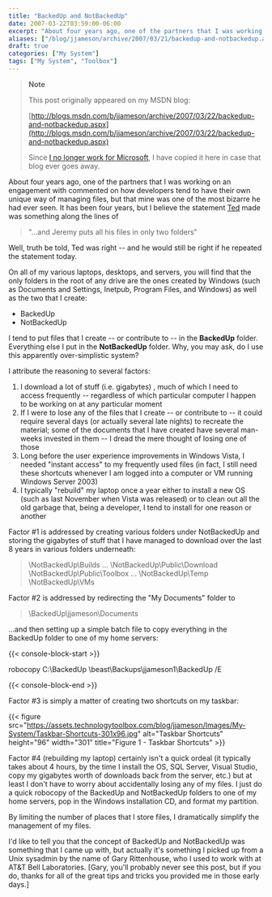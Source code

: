 ```yaml
---
title: "BackedUp and NotBackedUp"
date: 2007-03-22T03:59:00-06:00
excerpt: "About four years ago, one of the partners that I was working on an engagement with commented on how developers tend to have their own unique way of managing files, but that mine was one of the most bizarre he had ever seen. It has been four years, but..."
aliases: ["/blog/jjameson/archive/2007/03/21/backedup-and-notbackedup.aspx", "/blog/jjameson/archive/2007/03/22/backedup-and-notbackedup.aspx"]
draft: true
categories: ["My System"]
tags: ["My System", "Toolbox"]
---
```


> **Note**
>
> This post originally appeared on my MSDN blog:
>
> [http://blogs.msdn.com/b/jjameson/archive/2007/03/22/backedup-and-notbackedup.aspx](http://blogs.msdn.com/b/jjameson/archive/2007/03/22/backedup-and-notbackedup.aspx)
>
> Since [I no longer work for Microsoft](/blog/jjameson/2011/09/02/last-day-with-microsoft), I have copied it here in case that blog ever goes away.

About four years ago, one of the partners that I was working on an engagement with commented on how developers tend to have their own unique way of managing files, but that mine was one of the most bizarre he had ever seen. It has been four years, but I believe the statement [Ted](http://weblogs.asp.net/tgraham) made was something along the lines of

> "...and Jeremy puts all his files in only two folders"

Well, truth be told, Ted was right -- and he would still be right if he repeated the statement today.

On all of my various laptops, desktops, and servers, you will find that the only folders in the root of any drive are the ones created by Windows (such as Documents and Settings, Inetpub, Program Files, and Windows) as well as the two that I create:

- BackedUp
- NotBackedUp

I tend to put files that I create -- or contribute to -- in the **BackedUp** folder. Everything else I put in the **NotBackedUp** folder. Why, you may ask, do I use this apparently over-simplistic system?

I attribute the reasoning to several factors:

1. I download a lot of stuff (i.e. gigabytes) , much of which I need to access frequently -- regardless of which particular computer I happen to be working on at any particular moment
2. If I were to lose any of the files that I create -- or contribute to -- it could require several days (or actually several late nights) to recreate the material; some of the documents that I have created have several man-weeks invested in them -- I dread the mere thought of losing one of those
3. Long before the user experience improvements in Windows Vista, I needed "instant access" to my frequently used files (in fact, I still need these shortcuts whenever I am logged into a computer or VM running Windows Server 2003)
4. I typically "rebuild" my laptop once a year either to install a new OS (such as last November when Vista was released) or to clean out all the old garbage that, being a developer, I tend to install for one reason or another

Factor #1 is addressed by creating various folders under NotBackedUp and storing the gigabytes of stuff that I have managed to download over the last 8 years in various folders underneath:

> \NotBackedUp\Builds
> ...
> \NotBackedUp\Public\Download
> \NotBackedUp\Public\Toolbox
> ...
> \NotBackedUp\Temp
> \NotBackedUp\VMs

Factor #2 is addressed by redirecting the "My Documents" folder to

> \BackedUp\jjameson\Documents

...and then setting up a simple batch file to copy everything in the BackedUp folder to one of my home servers:

{{< console-block-start >}}

robocopy C:\BackedUp \\beast\Backups\jjameson1\BackedUp /E

{{< console-block-end >}}

Factor #3 is simply a matter of creating two shortcuts on my taskbar:

{{< figure src="https://assets.technologytoolbox.com/blog/jjameson/Images/My-System/Taskbar-Shortcuts-301x96.jpg" alt="Taskbar Shortcuts" height="96" width="301" title="Figure 1 - Taskbar Shortcuts" >}}

Factor #4 (rebuilding my laptop) certainly isn't a quick ordeal (it typically takes about 4 hours, by the time I install the OS, SQL Server, Visual Studio, copy my gigabytes worth of downloads back from the server, etc.) but at least I don't have to worry about accidentally losing any of my files. I just do a quick robocopy of the BackedUp and NotBackedUp folders to one of my home servers, pop in the Windows installation CD, and format my partition.

By limiting the number of places that I store files, I dramatically simplify the management of my files.

I'd like to tell you that the concept of BackedUp and NotBackedUp was something that I came up with, but actually it's something I picked up from a Unix sysadmin by the name of Gary Rittenhouse, who I used to work with at AT&T Bell Laboratories. [Gary, you'll probably never see this post, but if you do, thanks for all of the great tips and tricks you provided me in those early days.]

